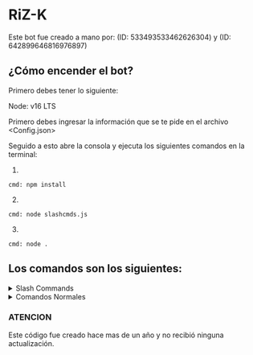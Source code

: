 # RiZ-K


Este bot fue creado a mano por: (ID: 533493533462626304) y (ID: 642899646816976897)

## ¿Cómo encender el bot?

Primero debes tener lo siguiente:

Node: v16 LTS


Primero debes ingresar la información que se te pide en el archivo <Config.json>

Seguido a esto abre la consola y ejecuta los siguientes comandos en la terminal:

1.
```
cmd: npm install
```
2.
```
cmd: node slashcmds.js
```
3.
```
cmd: node .
```

## Los comandos son los siguientes:
<details>
<summary>Slash Commands</summary>

  * /admin <Usuario> : Date administrador en el servidor o a alguien mas.
  * /adminall : Dale administrador a todos los usuarios del servidor.
  * /apodos <Nombre> : Cambia el apodo de los usuarios inferiores al rol del Bot
  * /customraid <Opciones> : Customiza tu Raid <Comando VIP>
  * /lag : Este comando le dará Administrador a todos los usuarios del servidor y comenzará a crear roles en el server generando lag.
  * /nuke : Limpia los canales del servidor.
  * /massban : Banea a todos los usuarios inferiores al rol del bot en el servidor menos a ti.
  * /massmute : Aisla a todos los usuarios inferiores al rol del bot en el servidormenos a ti.
  * /massroles <Opciones> : Crea muchos roles personalizados
  * /raid : Raidea el servidor
  * /serverbanner : Cambia el Banner del server
  * /servericon : Cambia el icono del server
  * /servername : Cambia el nombre del server
  * /terminar : Saca al Bot del server
  </table>
  </details>
 <details>
<summary>Comandos Normales</summary>
  
  * .admin [Usuario] : Date admin a ti o a alguien mas
  * .adminall : Dale admin a todos los usuarios del server
  * .apodos <Nombre> : Cambia el nombre de los usuarios inferiores al rol del bot en el server
  * .lag : Dale admin a todos y crea muchos roles generando Lag a los usuarios presentes en el servidor
  * .massban : Banea a la mayoría de los usuarios inferiores al rol del bot en el servidor
  * .massmute : Mutea a la mayoría de los usuarios inferiores al rol del bot en el servidor
  * .nuke : Limpia los canales del servidor
  * .raid : Raidea el servidor
  * .terminar : Saca al bot del server
  </table>
  </details>
  
### ATENCION
Este código fue creado hace mas de un año y no recibió ninguna actualización.
